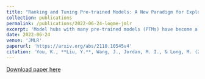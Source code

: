 ```yaml
---
title: "Ranking and Tuning Pre-trained Models: A New Paradigm for Exploiting Model Hubs"
collection: publications
permalink: /publications/2022-06-24-logme-jmlr
excerpt: 'Model hubs with many pre-trained models (PTMs) have become a cornerstone of deep learning. Although built at a high cost, they remain **under-exploited** -- practitioners usually pick one PTM from the provided model hub by popularity and then fine-tune the PTM to solve the target task. This naïve but common practice poses two obstacles to full exploitation of pre-trained model hubs: first, the PTM selection by popularity has no optimality guarantee, and second, only one PTM is used while the remaining PTMs are ignored. An alternative might be to consider all possible combinations of PTMs and extensively fine-tune each combination, but this would not only be prohibitive computationally but may also lead to statistical over-fitting. In this paper, we propose a new paradigm for exploiting model hubs that is intermediate between these extremes. The paradigm is characterized by two aspects: (1) We use an evidence maximization procedure to estimate the maximum value of label evidence given features extracted by pre-trained models. This procedure can rank all the PTMs in a model hub for various types of PTMs and tasks **before fine-tuning**. (2) The best ranked PTM can either be fine-tuned and deployed if we have no preference for the model architecture or the target PTM can be tuned by the top K ranked PTMs via a Bayesian procedure that we propose. This procedure, which we refer to as **B-Tuning**, not only improves upon specialized methods designed for tuning homogeneous PTMs, but also applies to the challenging problem of tuning heterogeneous PTMs where it yields a new level of benchmark performance.'
date: 2022-06-24
venue: 'JMLR'
paperurl: 'https://arxiv.org/abs/2110.10545v4'
citation: 'You, K., **Liu, Y.**, Wang, J., Jordan, M. I., & Long, M. (2021). Ranking and Tuning Pre-trained Models: A New Paradigm of Exploiting Model Hubs. JMLR 2022.'
---
```



[Download paper here](https://arxiv.org/pdf/2110.10545v4.pdf)
